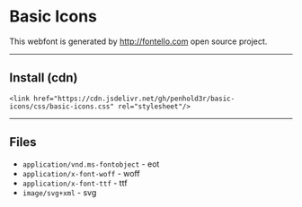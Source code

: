 # Basic Icons

This webfont is generated by http://fontello.com open source project.

---

## Install (cdn)

`<link href="https://cdn.jsdelivr.net/gh/penhold3r/basic-icons/css/basic-icons.css" rel="stylesheet"/>`

---

## Files

-  `application/vnd.ms-fontobject` - eot
-  `application/x-font-woff` - woff
-  `application/x-font-ttf` - ttf
-  `image/svg+xml` - svg
